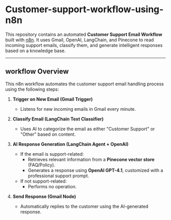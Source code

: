 # Customer-support-workflow-using-n8n

This repository contains an automated **Customer Support Email Workflow** built with [n8n](https://n8n.io). It uses Gmail, OpenAI, LangChain, and Pinecone to read incoming support emails, classify them, and generate intelligent responses based on a knowledge base.

---

## workflow Overview

This n8n workflow automates the customer support email handling process using the following steps:

1. **Trigger on New Email (Gmail Trigger)**
   - Listens for new incoming emails in Gmail every minute.

2. **Classify Email (LangChain Text Classifier)**
   - Uses AI to categorize the email as either "Customer Support" or "Other" based on content.

3. **AI Response Generation (LangChain Agent + OpenAI)**
   - If the email is support-related:
     - Retrieves relevant information from a **Pinecone vector store** (FAQ/Policy).
     - Generates a response using **OpenAI GPT-4.1**, customized with a professional support prompt.
   - If not support-related:
     - Performs no operation.

4. **Send Response (Gmail Node)**
   - Automatically replies to the customer using the AI-generated response.

